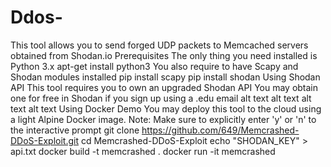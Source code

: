 # Ddos-
This tool allows you to send forged UDP packets to Memcached servers obtained from Shodan.io  Prerequisites The only thing you need installed is Python 3.x  apt-get install python3 You also require to have Scapy and Shodan modules installed  pip install scapy pip install shodan Using Shodan API This tool requires you to own an upgraded Shodan API  You may obtain one for free in Shodan if you sign up using a .edu email  alt text alt text alt text alt text  Using Docker Demo You may deploy this tool to the cloud using a light Alpine Docker image.  Note: Make sure to explicitly enter 'y' or 'n' to the interactive prompt  git clone https://github.com/649/Memcrashed-DDoS-Exploit.git cd Memcrashed-DDoS-Exploit echo "SHODAN_KEY" > api.txt docker build -t memcrashed . docker run -it memcrashed
